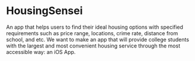 # HousingSensei
An app that helps users to find their ideal housing options with specified requirements such as price range, locations, crime rate, distance from school, and etc. We want to make an app that will provide college students with the largest and most convenient housing service through the most accessible way: an iOS App.
